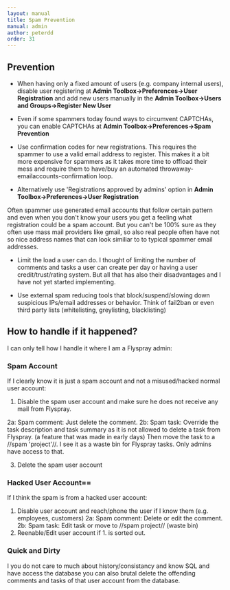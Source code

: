 ```yaml
---
layout: manual
title: Spam Prevention
manual: admin
author: peterdd
order: 31
---
```


## Prevention

  * When having only a fixed amount of users (e.g. company internal users), disable user registering at **Admin Toolbox->Preferences->User Registration** and add new users manually in the **Admin Toolbox->Users and Groups->Register New User**

  * Even if some spammers today found ways to circumvent CAPTCHAs, you can enable CAPTCHAs at **Admin Toolbox->Preferences->Spam Prevention**

  * Use confirmation codes for new registrations. This requires the spammer to use a valid email address to register. This makes it a bit more expensive for spammers as it takes more time to offload their mess and require them to have/buy an automated throwaway-emailaccounts-confirmation loop.

  * Alternatively use 'Registrations approved by admins' option in **Admin Toolbox->Preferences->User Registration**

Often spammer use generated email accounts that follow certain pattern and even when you don't know your users you get a feeling what registration could be a spam account. But you can't be 100% sure as they often use mass mail providers like gmail, so also real people often have not so nice address names that can look similiar to to typical spammer email addresses.

  * Limit the load a user can do. I thought of limiting the number of comments and tasks a user can create per day or having a user credit/trust/rating system. But all that has also their disadvantages and I have not yet started implementing.

* Use external spam reducing tools that block/suspend/slowing down suspicious IPs/email addresses or behavior. Think of fail2ban or even third party lists (whitelisting, greylisting, blacklisting)


## How to handle if it happened?

I can only tell how I handle it where I am a Flyspray admin:

### Spam Account

If I clearly know it is just a spam account and not a misused/hacked normal user account:

1. Disable the spam user account and make sure he does not receive any mail from Flyspray.

2a: Spam comment: Just delete the comment.
2b: Spam task: Override the task description and task summary as it is not allowed to delete a task from Flyspray. (a feature that was made in early days)
Then move the task to a //spam 'project'//. I see it as a waste bin for Flyspray tasks. Only admins have access to that.

3. Delete the spam user account

### Hacked User Account==
If I think the spam is from a hacked user account:

1. Disable user account and reach/phone the user if I know them (e.g. employees, customers)
2a: Spam comment: Delete or edit the comment.
2b: Spam task: Edit task or move to //spam project// (waste bin)
3. Reenable/Edit user account if 1. is sorted out.


### Quick and Dirty
I you do not care to much about history/consistancy and know SQL and have access the database you can also brutal delete the offending comments and tasks of that user account from the database.
